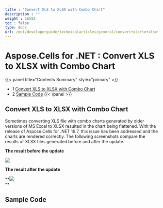 ```yaml
---
title : "Convert XLS to XLSX with Combo Chart" 
description : "" 
weight : 16592 
toc : false
type: docs
url: /net/developerguide/technicalarticles/general/convert+xls+to+xlsx+with+combo+chart/
---
```


# Aspose.Cells for .NET : Convert XLS to XLSX with Combo Chart


{{< panel title="Contents Summary" style="primary" >}}
*   1 [Convert XLS to XLSX with Combo Chart](#convert-xls-to-xlsx-with-combo-chart)
*   2 [Sample Code](#sample-code)
{{< /panel >}}
## Convert XLS to XLSX with Combo Chart

Sometimes converting XLS file with combo charts generated by older versions of MS Excel to XLSX resulted in the chart being flattened. With the release of Aspose.Cells for .NET 19.7, this issue has been addressed and the charts are rendered correctly. The following screenshots compare the results of XLSX files generated before and after the update.

**The result before the update**

![](https://docs2.aspose.com/cells/net/attachments/94635044/94896152.jpg)

**The result after the update**

**![](https://docs2.aspose.com/cells/net/attachments/94635044/94896153.jpg)  
**

## Sample Code

